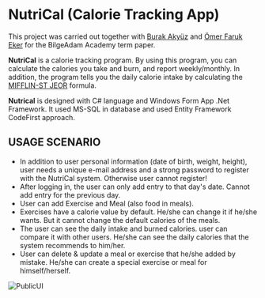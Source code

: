 # NutriCal (Calorie Tracking App)


This project was carried out together with [Burak Akyüz](https://github.com/burakyuz1) and [Ömer Faruk Eker](https://github.com/omerfe) for the BilgeAdam Academy term paper.

**NutriCal** is a calorie tracking program. By using this program, you can calculate the calories you take and burn, and report weekly/monthly. In addition, the program tells you the daily calorie intake by calculating the [MIFFLIN-ST JEOR](https://academic.oup.com/ajcn/article-abstract/51/2/241/4695104?redirectedFrom=fulltext) formula.

**Nutrical** is designed with C# language and Windows Form App .Net Framework. It used MS-SQL in database and used Entity Framework CodeFirst approach.

## USAGE SCENARIO

- In addition to user personal information (date of birth, weight, height), user needs a unique e-mail address and a strong password to register with the NutriCal system. Otherwise user cannot register!
- After logging in, the user can only add entry to that day's date. Cannot add entry for the previous day.
- User can add Exercise and Meal (also food in meals). 
- Exercises have a calorie value by default. He/she can change it if he/she wants. But it cannot change the default calories of the meals.
- The user can see the daily intake and burned calories. user can compare it with other users. He/she can see the daily calories that the system recommends to him/her.
- User can delete & update a meal or exercise that he/she added by mistake. He/she can create a special exercise or meal for himself/herself.

![PublicUI](https://github.com/karatasarzu/NutriCal/blob/master/NutriCal/Resources/nutrigif.gif)
